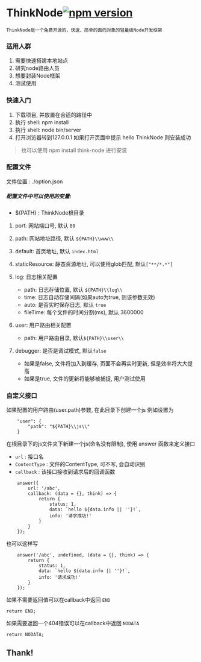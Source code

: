 # ThinkNode[![npm version](https://img.shields.io/npm/v/think-node.svg?style=flat)](https://badge.fury.io/js/think-node)
	ThinkNode是一个免费开源的，快速、简单的面向对象的轻量级Node开发框架

### 适用人群

 1. 需要快速搭建本地站点
 2. 研究node路由人员
 3. 想要封装Node框架
 4. 测试使用

### 快速入门

 1. 下载项目, 并放置在合适的路径中
 2. 执行 shell: npm install
 3. 执行 shell: node bin/server
 4. 打开浏览器转到127.0.0.1 如果打开页面中提示 hello ThinkNode 则安装成功
 > 也可以使用 npm install think-node 进行安装

### 配置文件
 文件位置 : ./option.json
 
 ##### 配置文件中可以使用的变量:
  - ${PATH} : ThinkNode根目录

 1. port: 网站端口号, 默认 `80`
 2. path: 网站地址路径, 默认 `${PATH}\\www\\`
 3. default: 首页地址, 默认 `index.html`
 4. staticResource: 静态资源地址, 可以使用glob匹配, 默认`["**/*.*"]`
 5. log: 日志相关配置
 
 	- path: 日志存储位置, 默认 `${PATH}\\log\\`
  	- time: 日志自动存储间隔(如果auto为true, 则该参数无效)
  	- auto: 是否实时保存日志, 默认 `true`
  	- fileTime: 每个文件的时间分割(ms), 默认 3600000
 
 6. user: 用户路由相关配置
  	- path: 用户路由目录, 默认`${PATH}\\user\\`
 7. debugger: 是否是调试模式, 默认`false`
 	- 如果是false, 文件将加入到缓存, 页面不会再实时更新, 但是效率将大大提高
	- 如果是true, 文件的更新将能够被捕捉, 用户测试使用

### 自定义接口
如果配置的用户路由(user.path)参数, 在此目录下创建一个js
例如设置为
```
	"user": {
		"path": "${PATH}\\js\\"
	}
```

在根目录下的js文件夹下新建一个js(命名没有限制), 使用 answer 函数来定义接口
- `url` : 接口名
- `ContentType` : 文件的ContentType, 可不写, 会自动识别
- `callback` : 该接口接收到请求后的回调函数

```
	answer({
		url: '/abc',
		callback: (data = {}, think) => {
			return {
				status: 1,
				data: `hello ${data.info || ''}!`,
				info: '请求成功!'
			}
		}
	});
```

也可以这样写
```
	answer('/abc', undefined, (data = {}, think) => {
		return {
			status: 1,
			data: `hello ${data.info || ''}!`,
			info: '请求成功!'
		}
	});
```

如果不需要返回值可以在callback中返回 `END`
```
return END;
```

如果需要返回一个404错误可以在callback中返回 `NODATA`
```
return NODATA;
```

## Thank!
